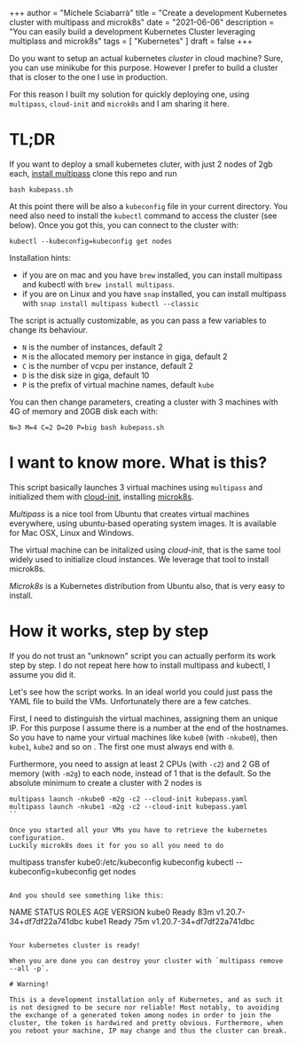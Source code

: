 +++
author = "Michele Sciabarrà"
title = "Create a development Kubernetes cluster with multipass and microk8s"
date = "2021-06-06"
description = "You can easily build a development Kubernetes Cluster leveraging multiplass and microk8s"
tags = [ "Kubernetes" ]
draft = false
+++

Do you want to setup an actual kubernetes *cluster* in cloud machine?  Sure, you can use minikube for this purpose. However I prefer to build a cluster that is closer to the one I use in production. 

For this reason I built my solution for quickly deploying one, using `multipass`, `cloud-init` and `microk8s` and I am sharing it here.

# TL;DR

If you want to deploy a small kubernetes cluter, with just 2 nodes of 2gb each,  [install multipass](https://multipass.run/) clone this repo and run


```
bash kubepass.sh
```

At this point there will be also a `kubeconfig` file in your current directory. You need also need to install the `kubectl` command to access the cluster (see below). Once you got this, you can connect to the cluster with:

```
kubectl --kubeconfig=kubeconfig get nodes
```

Installation hints:
- if you are on mac and you have `brew` installed, you can install multipass and kubectl with `brew install multipass`.
- if you are on Linux and you have `snap` installed, you can install multipass with `snap install multipass kubectl --classic `

The script is actually customizable, as you can pass a few variables to change its behaviour.

- `N` is the number of instances, default 2
- `M` is the allocated memory per instance in giga, default 2
- `C` is the number of vcpu per instance, default 2
- `D` is the disk size in giga, default 10
- `P` is the prefix of virtual machine names, default `kube`

You can then change parameters, creating a cluster with 3 machines with 4G of memory and 20GB disk each with:

```
N=3 M=4 C=2 D=20 P=big bash kubepass.sh
```

# I want to know more. What is this?

This script basically launches 3 virtual machines using `multipass` and initialized them with [cloud-init](https://cloudinit.readthedocs.io/en/latest/), installing [microk8s](https://microk8s.io/).

*Multipass* is a nice tool from Ubuntu that creates virtual machines everywhere, using ubuntu-based operating system images. It is available for Mac OSX, Linux and Windows.

The virtual machine can be initalized using *cloud-init*, that is the same tool widely used to initialize cloud instances. We leverage that tool to install microk8s.

*Microk8s* is a Kubernetes distribution from Ubuntu also, that is very easy to install.

# How it works, step by step

If you do not trust an "unknown" script you can actually perform its work step by step. I do not repeat here how to install multipass and kubectl, I assume you did it.

Let's see how the script works. In an ideal world you could just pass the YAML file to build the VMs. Unfortunately there are a few catches.

First, I need to distinguish the virtual machines, assigning them an unique IP. For this purpose I assume there is a number at the end of the hostnames. So you have to name your virtual machines like `kube0` (with `-nkube0`), then `kube1`, `kube2` and so on . The first one must always end with `0`.

Furthermore, you need to assign at least 2 CPUs (with `-c2`) and 2 GB of memory (with `-m2g`) to each node, instead of 1 that is the default.  So the absolute minimum to create a cluster with 2 nodes is 

```
multipass launch -nkube0 -m2g -c2 --cloud-init kubepass.yaml
multipass launch -nkube1 -m2g -c2 --cloud-init kubepass.yaml 
``

Once you started all your VMs you have to retrieve the kubernetes configuration.
Luckily microk8s does it for you so all you need to do 

```
multipass transfer kube0:/etc/kubeconfig kubeconfig
kubectl --kubeconfig=kubeconfig get nodes
```

And you should see something like this:

```
NAME    STATUS   ROLES    AGE   VERSION
kube0   Ready    <none>   83m   v1.20.7-34+df7df22a741dbc
kube1   Ready    <none>   75m   v1.20.7-34+df7df22a741dbc
```

Your kubernetes cluster is ready!

When you are done you can destroy your cluster with `multipass remove --all -p`.

# Warning!

This is a development installation only of Kubernetes, and as such it is not designed to be secure nor reliable! Most notably, to avoiding the exchange of a generated token among nodes in order to join the cluster, the token is hardwired and pretty obvious. Furthermore, when you reboot your machine, IP may change and thus the cluster can break.

